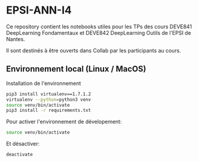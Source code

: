 # EPSI-ANN-I4

Ce repository contient les notebooks utiles pour les TPs des cours DEVE841 DeepLearning Fondamentaux et DEVE842 DeepLearning Outils de l'EPSI de Nantes.

Il sont destinés à être ouverts dans Collab par les participants au cours.

## Environnement local (Linux / MacOS)

Installation de l'environnement
```sh
pip3 install virtualenv==1.7.1.2
virtualenv --python=python3 venv
source venv/bin/activate
pip3 install -r requirements.txt
```

Pour activer l'environnement de dévelopement:
```sh
source venv/bin/activate
```

Et désactiver:
```sh
deactivate
```

